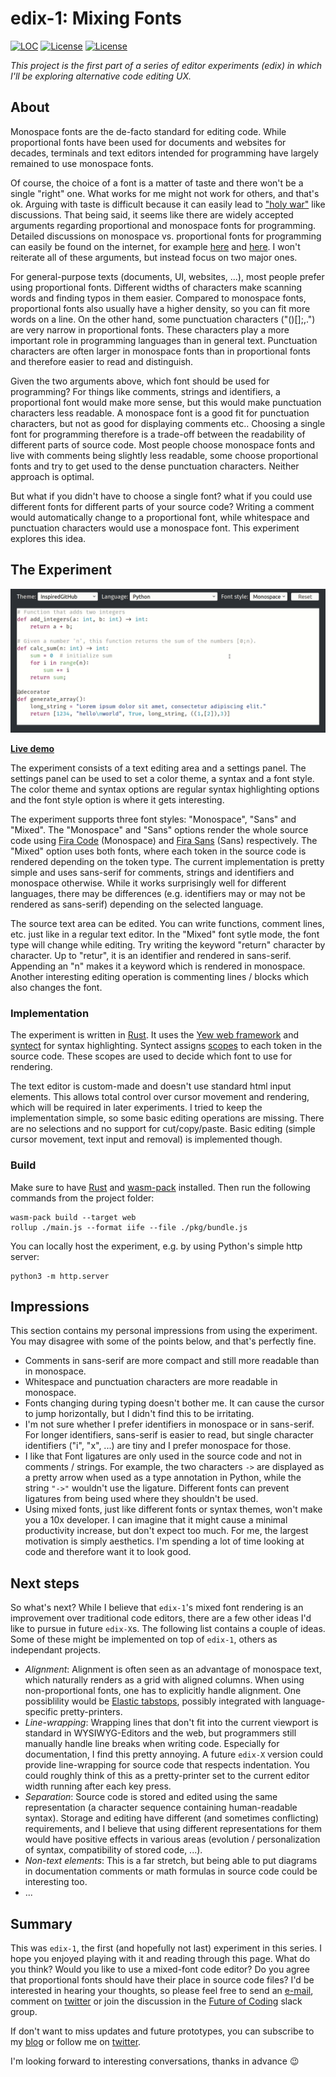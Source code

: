 # edix-1: Mixing Fonts

[![LOC](https://tokei.rs/b1/github/fkohlgrueber/edix-1?category=code)](https://github.com/fkohlgrueber/edix-1)
[![License](https://img.shields.io/badge/license-Apache%202.0-blue)](https://github.com/fkohlgrueber/terminal-editor-rs/blob/master/LICENSE-APACHE)
[![License](https://img.shields.io/badge/license-MIT-blue)](https://github.com/fkohlgrueber/terminal-editor-rs/blob/master/LICENSE-MIT)

*This project is the first part of a series of editor experiments (edix) in which I'll be exploring alternative code editing UX.*

## About

Monospace fonts are the de-facto standard for editing code. While proportional fonts have been used for documents and websites for decades, terminals and text editors intended for programming have largely remained to use monospace fonts. 

Of course, the choice of a font is a matter of taste and there won't be a single "right" one. What works for me might not work for others, and that's ok. Arguing with taste is difficult because it can easily lead to ["holy war"](https://en.wikipedia.org/wiki/Editor_war) like discussions. That being said, it seems like there are widely accepted arguments regarding proportional and monospace fonts for programming. Detailed discussions on monospace vs. proportional fonts for programming can easily be found on the internet, for example [here](https://stackoverflow.com/a/218749/3594526) and [here](https://softwareengineering.stackexchange.com/questions/5473/does-anyone-prefer-proportional-fonts). I won't reiterate all of these arguments, but instead focus on two major ones.

For general-purpose texts (documents, UI, websites, ...), most people prefer using proportional fonts. Different widths of characters make scanning words and finding typos in them easier. Compared to monospace fonts, proportional fonts also usually have a higher density, so you can fit more words on a line. On the other hand, some punctuation characters ("()[];,.") are very narrow in proportional fonts. These characters play a more important role in programming languages than in general text. Punctuation characters are often larger in monospace fonts than in proportional fonts and therefore easier to read and distinguish.

Given the two arguments above, which font should be used for programming? For things like comments, strings and identifiers, a proportional font would make more sense, but this would make punctuation characters less readable. A monospace font is a good fit for punctuation characters, but not as good for displaying comments etc.. Choosing a single font for programming therefore is a trade-off between the readability of different parts of source code. Most people choose monospace fonts and live with comments being slightly less readable, some choose proportional fonts and try to get used to the dense punctuation characters. Neither approach is optimal.

But what if you didn't have to choose a single font? what if you could use different fonts for different parts of your source code? Writing a comment would automatically change to a proportional font, while whitespace and punctuation characters would use a monospace font. This experiment explores this idea.

## The Experiment

[![Demo](./doc/demo.gif)](https://raw.githubusercontent.com/fkohlgrueber/edix-1/master/doc/demo.gif)

**[Live demo](https://fkohlgrueber.github.io/edix-1/)**

The experiment consists of a text editing area and a settings panel. The settings panel can be used to set a color theme, a syntax and a font style. The color theme and syntax options are regular syntax highlighting options and the font style option is where it gets interesting.

The experiment supports three font styles: "Monospace", "Sans" and "Mixed". The "Monospace" and "Sans" options render the whole source code using [Fira Code](https://github.com/tonsky/FiraCode) (Monospace) and [Fira Sans](https://github.com/mozilla/Fira) (Sans) respectively. The "Mixed" option uses both fonts, where each token in the source code is rendered depending on the token type. The current implementation is pretty simple and uses sans-serif for comments, strings and identifiers and monospace otherwise. While it works surprisingly well for different languages, there may be differences (e.g. identifiers may or may not be rendered as sans-serif) depending on the selected language. 

The source text area can be edited. You can write functions, comment lines, etc. just like in a regular text editor. In the "Mixed" font sytle mode, the font type will change while editing. Try writing the keyword "return" character by character. Up to "retur", it is an identifier and rendered in sans-serif. Appending an "n" makes it a keyword which is rendered in monospace. Another interesting editing operation is commenting lines / blocks which also changes the font.

### Implementation

The experiment is written in [Rust](https://www.rust-lang.org/). It uses the [Yew web framework](https://yew.rs/) and [syntect](https://github.com/trishume/syntect) for syntax highlighting. Syntect assigns [scopes](https://www.sublimetext.com/docs/3/scope_naming.html) to each token in the source code. These scopes are used to decide which font to use for rendering.

The text editor is custom-made and doesn't use standard html input elements. This allows total control over cursor movement and rendering, which will be required in later experiments. I tried to keep the implementation simple, so some basic editing operations are missing. There are no selections and no support for cut/copy/paste. Basic editing (simple cursor movement, text input and removal) is implemented though.

### Build

Make sure to have [Rust](https://www.rust-lang.org/) and [wasm-pack](https://github.com/rustwasm/wasm-pack) installed. Then run the following commands from the project folder:

```
wasm-pack build --target web
rollup ./main.js --format iife --file ./pkg/bundle.js
```

You can locally host the experiment, e.g. by using Python's simple http server:

```
python3 -m http.server
```

## Impressions

This section contains my personal impressions from using the experiment. You may disagree with some of the points below, and that's perfectly fine.

- Comments in sans-serif are more compact and still more readable than in monospace.
- Whitespace and punctuation characters are more readable in monospace.
- Fonts changing during typing doesn't bother me. It can cause the cursor to jump horizontally, but I didn't find this to be irritating.
- I'm not sure whether I prefer identifiers in monospace or in sans-serif. For longer identifiers, sans-serif is easier to read, but single character identifiers ("i", "x", ...) are tiny and I prefer monospace for those.
- I like that Font ligatures are only used in the source code and not in comments / strings. For example, the two characters `->` are displayed as a pretty arrow when used as a type annotation in Python, while the string `"->"` wouldn't use the ligature. Different fonts can prevent ligatures from being used where they shouldn't be used.
- Using mixed fonts, just like different fonts or syntax themes, won't make you a 10x developer. I can imagine that it might cause a minimal productivity increase, but don't expect too much. For me, the largest motivation is simply aesthetics. I'm spending a lot of time looking at code and therefore want it to look good.

## Next steps

So what's next? While I believe that `edix-1`'s mixed font rendering is an improvement over traditional code editors, there are a few other ideas I'd like to pursue in future `edix-X`s. The following list contains a couple of ideas. Some of these might be implemented on top of `edix-1`, others as independant projects.

- *Alignment*: Alignment is often seen as an advantage of monospace text, which naturally renders as a grid with aligned columns. When using non-proportional fonts, one has to explicitly handle alignment. One possiblility would be [Elastic tabstops](http://nickgravgaard.com/elastic-tabstops/), possibly integrated with language-specific pretty-printers.
- *Line-wrapping*: Wrapping lines that don't fit into the current viewport is standard in WYSIWYG-Editors and the web, but programmers still manually handle line breaks when writing code. Especially for documentation, I find this pretty annoying. A future `edix-X` version could provide line-wrapping for source code that respects indentation. You could roughly think of this as a pretty-printer set to the current editor width running after each key press.
- *Separation*: Source code is stored and edited using the same representation (a character sequence containing human-readable syntax). Storage and editing have different (and sometimes conflicting) requirements, and I believe that using different representations for them would have positive effects in various areas (evolution / personalization of syntax, compatibility of stored code, ...).
- *Non-text elements*: This is a far stretch, but being able to put diagrams in documentation comments or math formulas in source code could be interesting too. 
- ...

## Summary

This was `edix-1`, the first (and hopefully not last) experiment in this series. I hope you enjoyed playing with it and reading through this page. What do you think? Would you like to use a mixed-font code editor? Do you agree that proportional fonts should have their place in source code files? I'd be interested in hearing your thoughts, so please feel free to send an [e-mail](mailto:felix.kohlgrueber+blog@gmail.com), comment on [twitter]() or join the discussion in the [Future of Coding](https://futureofcoding.org/community) slack group.

If don't want to miss updates and future prototypes, you can subscribe to my [blog](https://fkohlgrueber.github.io/) or follow me on [twitter](https://twitter.com/FKohlgrueber).

I'm looking forward to interesting conversations, thanks in advance 😉
